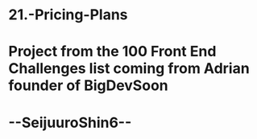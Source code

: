 # 21.-Pricing-Plans
# Project from the 100 Front End Challenges list coming from Adrian founder of BigDevSoon
# --SeijuuroShin6--
